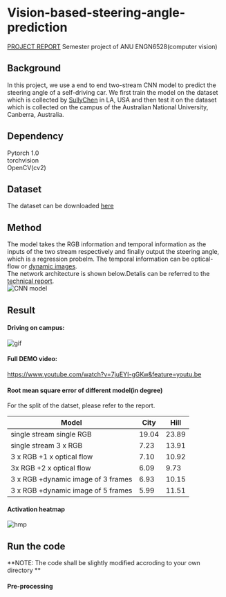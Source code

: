 # Vision-based-steering-angle-prediction
[PROJECT REPORT](https://github.com/huangchaoxing/Vision-based-steering-angle-prediction/blob/master/report.pdf)
Semester project of ANU ENGN6528(computer vision)
## Background  
In this project, we use a end to end two-stream CNN model to predict the steering angle of a self-driving car. We first train the model on the dataset which is collected by [SullyChen](https://github.com/SullyChen) in LA, USA and then test it on the dataset which is collected on the campus of the Australian National University, Canberra, Australia.   
## Dependency 
Pytorch 1.0  
torchvision  
OpenCV(cv2)  

## Dataset
The dataset can be downloaded [here](https://github.com/SullyChen/driving-datasets)  
 
 ## Method  
 The model takes the RGB information and temporal information as the inputs of the two stream respectively and finally output the steering angle, which is a regression probelm. The temporal information can be optical-flow or [dynamic images](https://www.egavves.com/data/cvpr2016bilen.pdf).   
 The network architecture is shown below.Detalis can be referred to the [technical report](https://github.com/huangchaoxing/Vision-based-steering-angle-prediction/blob/master/report.pdf).  
![CNN model](https://github.com/huangchaoxing/Vision-based-steering-angle-prediction/blob/master/model.png)

## Result
#### Driving on campus:  
![gif](https://github.com/huangchaoxing/Vision-based-steering-angle-prediction/blob/master/demo.gif)

#### Full DEMO video:  
https://www.youtube.com/watch?v=7juEYI-gGKw&feature=youtu.be  

#### Root mean square error of different model(in degree)
For the  split of the datset, please refer to the report.   

| Model | City | Hill |
| ------------- | ------------- | ------------- |
| single stream single RGB | 19.04 | 23.89 |
| single stream 3 x RGB | 7.23 | 13.91 |
| 3 x RGB +1 x optical flow | 7.10 | 10.92 |
| 3x RGB +2 x optical flow | 6.09 | 9.73 |
| 3 x RGB +dynamic image of 3 frames| 6.93 | 10.15 |
| 3 x RGB +dynamic image of 5 frames| 5.99 | 11.51 |
#### Activation heatmap  
![hmp](https://github.com/huangchaoxing/Vision-based-steering-angle-prediction/blob/master/hmp.png)
## Run the code  
**NOTE: The code shall be slightly modified accroding to your own directory **   
#### Pre-processing
